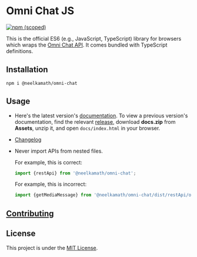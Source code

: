 # Omni Chat JS

[![npm (scoped)](https://img.shields.io/npm/v/@neelkamath/omni-chat)](https://www.npmjs.com/package/@neelkamath/omni-chat)

This is the official ES6 (e.g., JavaScript, TypeScript) library for browsers which wraps
the [Omni Chat API](https://github.com/neelkamath/omni-chat-backend). It comes bundled with TypeScript definitions.

## Installation

```
npm i @neelkamath/omni-chat
```

## Usage

- Here's the latest version's [documentation](https://neelkamath.github.io/omni-chat-js/). To view a previous version's documentation, find the relevant [release](https://github.com/neelkamath/omni-chat-js/releases), download **docs.zip** from **Assets**, unzip it, and open `docs/index.html` in your browser.
- [Changelog](CHANGELOG.md)
- Never import APIs from nested files.

    For example, this is correct:

    ```typescript
    import {restApi} from '@neelkamath/omni-chat';
    ```

    For example, this is incorrect:

    ```typescript
    import {getMediaMessage} from '@neelkamath/omni-chat/dist/restApi/operator';
    ```

## [Contributing](CONTRIBUTING.md)

## License

This project is under the [MIT License](LICENSE).
